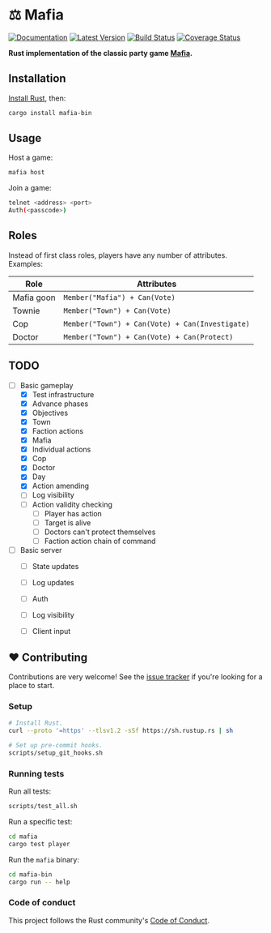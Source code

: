 # ⚖️ Mafia

[![Documentation](https://docs.rs/mafia/badge.svg)](https://docs.rs/mafia) [![Latest Version](https://img.shields.io/crates/v/mafia.svg)](https://crates.io/crates/mafia) [![Build Status](https://travis-ci.org/calder/mafia.svg?branch=master)](https://travis-ci.org/calder/mafia) [![Coverage Status](https://coveralls.io/repos/github/calder/mafia/badge.svg?branch=master)](https://coveralls.io/github/calder/mafia?branch=master)

**Rust implementation of the classic party game [Mafia](https://en.wikipedia.org/wiki/Mafia_(party_game)).**



## Installation

[Install Rust](https://rustup.rs/), then:

```sh
cargo install mafia-bin
```



## Usage

Host a game:

```sh
mafia host
```

Join a game:

```sh
telnet <address> <port>
Auth(<passcode>)
```



## Roles

Instead of first class roles, players have any number of attributes. Examples:

| Role | Attributes |
| ---- | ---------- |
| Mafia goon | `Member("Mafia") + Can(Vote)` |
| Townie | `Member("Town") + Can(Vote)` |
| Cop | `Member("Town") + Can(Vote) + Can(Investigate)` |
| Doctor | `Member("Town") + Can(Vote) + Can(Protect)` |



## TODO

* [ ] Basic gameplay
    * [X] Test infrastructure
    * [X] Advance phases
    * [X] Objectives
    * [X] Town
    * [X] Faction actions
    * [X] Mafia
    * [X] Individual actions
    * [X] Cop
    * [X] Doctor
    * [X] Day
    * [X] Action amending
    * [ ] Log visibility
    * [ ] Action validity checking
        * [ ] Player has action
        * [ ] Target is alive
        * [ ] Doctors can't protect themselves
        * [ ] Faction action chain of command
* [ ] Basic server
    * [ ] State updates
    * [ ] Log updates
    * [ ] Auth
    * [ ] Log visibility
    * [ ] Client input



## ❤️ Contributing

Contributions are very welcome! See the [issue tracker](https://github.com/calder/rust-mafia/issues) if you're looking for a place to start.

### Setup

```sh
# Install Rust.
curl --proto '=https' --tlsv1.2 -sSf https://sh.rustup.rs | sh

# Set up pre-commit hooks.
scripts/setup_git_hooks.sh
```

### Running tests

Run all tests:

```sh
scripts/test_all.sh
```

Run a specific test:

```sh
cd mafia
cargo test player
```

Run the `mafia` binary:

```sh
cd mafia-bin
cargo run -- help
```

### Code of conduct

This project follows the Rust community's [Code of Conduct](https://www.rust-lang.org/policies/code-of-conduct).
